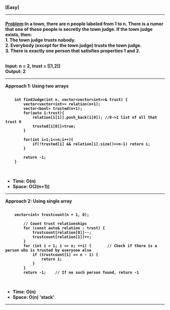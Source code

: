 <b>[Easy]</b>
<br/>

<hr/>

<h4><a href="https://leetcode.com/problems/find-the-town-judge/?envType=daily-question&envId=2024-02-22">Problem</a>:In a town, there are n people labeled from 1 to n. There is a rumor that one of these people is secretly the town judge.
If the town judge exists, then:
<br/>
1. The town judge trusts nobody.<br/>
2. Everybody (except for the town judge) trusts the town judge.<br/>
3. There is exactly one person that satisfies properties 1 and 2.<br/>
<br/>

<b>Input:</b> n = 2, trust = [[1,2]]<br>
<b>Output:</b> 2<br>

<hr>
<b>Approach 1: Using two arrays</b> 

<br/>

```

    int findJudge(int n, vector<vector<int>>& trust) {
        vector<vector<int>> relation(n+1);
        vector<bool> trusted(n+1);
        for(auto i:trust){
            relation[i[1]].push_back(i[0]); //0->1 list of all that trust 0 
            trusted[i[0]]=true;
        }

        for(int i=1;i<=n;i++){
            if(!trusted[i] && relation[i].size()==n-1) return i;
        }

        return -1;
    }

```

<br/>
<ul>
<li>Time: O(n) </li>
<li>Space: O(2(n+1)) </li>
</ul>
<hr>

<b>Approach 2: Using single array</b> 
<br/>

```

    vector<int> trustcount(n + 1, 0); 

        // Count trust relationships
        for (const auto& relation : trust) {
            trustcount[relation[0]]--;  
            trustcount[relation[1]]++;  
        }
        for (int i = 1; i <= n; ++i) {       // Check if there is a person who is trusted by everyone else
            if (trustcount[i] == n - 1) {
                return i;
            }
        }
        return -1;    // If no such person found, return -1

```

<br/>
<ul>
<li>Time: O(n) </li>
<li>Space: O(n) 'stack' </li>
</ul>
<hr>